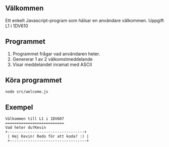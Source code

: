 ## Välkommen

Ett enkelt Javascript-program som hälsar en användare välkommen.
Uppgift L1 i 1DV610

## Programmet

1. Programmet frågar vad användaren heter.
2. Genererar 1 av 2 välkomstmeddelande
3. Visar meddelandet inramat med ASCII

## Köra programmet

```
node src/welcome.js
```

## Exempel

```
Välkommen till L1 i 1DV607
==========================
Vad heter du?Kevin
+----------------------------------+
 | Hej Kevin! Redo för att koda? :) |
 +----------------------------------+ 
 ```
